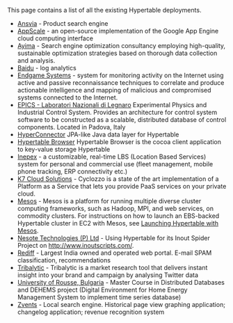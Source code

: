 This page contains a list of all the existing Hypertable deployments.

  * [Ansvia](http://ansvia.com/) - Product search engine
  * [AppScale](http://appscale.cs.ucsb.edu) - an open-source implementation of the Google App Engine cloud computing interface
  * [Ayima](http://http://www.ayima.com/) - Search engine optimization consultancy employing high-quality, sustainable optimization strategies based on thorough data collection and analysis.
  * [Baidu](http://www.baidu.com/) - log analytics
  * [Endgame Systems](http://www.endgames.us/) - system for monitoring activity on the Internet using active and passive reconnaissance techniques to correlate and produce actionable intelligence and mapping of malicious and compromised systems connected to the Internet.
  * [EPICS - Laboratori Nazionali di Legnaro](http://www.lnl.infn.it/~epics/) Experimental Physics and Industrial Control System.  Provides an architecture for control system software to be constructed as a scalable, distributed database of control components.  Located in Padova, Italy
  * [HyperConnector](http://code.google.com/p/hyperconnector/) JPA-like Java data layer for Hypertable
  * [Hypertable Browser](http://github.com/AwesomeStanly/HyperTableBrowser) Hypertable Browser is the cocoa client application to key-value storage Hypertable
  * [Inepex](http://inepex.com/) - a customizable, real-time LBS (Location Based Services) system for personal and commercial use (fleet management, mobile phone tracking, ERP connectivity etc.)
  * [K7 Cloud Solutions](http://www.k7cloud.com/cyc_overview.html) - Cyclozzo is a state of the art implementation of a Platform as a Service that lets you provide PaaS services on your private cloud.
  * [Mesos](http://mesosproject.org/) - Mesos is a platform for running multiple diverse cluster computing frameworks, such as Hadoop, MPI, and web services, on commodity clusters.  For instructions on how to launch an EBS-backed Hypertable cluster in EC2 with Mesos, see [Launching Hypertable with Mesos](http://code.google.com/p/hypertable/wiki/Mesos).
  * [Nesote Technologies (P) Ltd](http://www.nesote.com/) -  Using Hypertable for its Inout Spider Project on http://www.inoutscripts.com/.
  * [Rediff](http://www.rediff.com/) - Largest India owned and operated web portal.  E-mail SPAM classification, recommendations
  * [Tribalytic](http://www.tribalytic.com/) - Tribalytic is a market research tool that delivers instant insight into your brand and campaign by analysing Twitter data
  * [University of Rousse, Bulgaria](http://www.dehems.eu/living-labs) - Master Course in Distributed Databases and DEHEMS project (Digital Environment for Home Energy Management System to implement time series database)
  * [Zvents](http://www.zvents.com/) - Local search engine.  Historical page view graphing application; changelog application; revenue recognition system